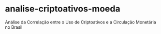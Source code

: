 # analise-criptoativos-moeda
Análise da Correlação entre o Uso de Criptoativos e a Circulação Monetária no Brasil
